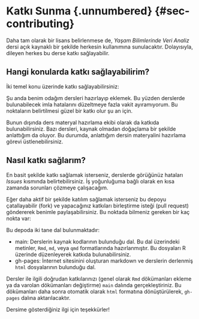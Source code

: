 # Katkı Sunma {.unnumbered} {#sec-contributing}

Daha tam olarak bir lisans belirlenmese de, *Yaşam Bilimlerinde Veri Analiz* dersi açık kaynaklı bir şekilde herkesin kullanımına sunulacaktır. Dolayısıyla, dileyen herkes bu derse katkı sağlayabilir.

## Hangi konularda katkı sağlayabilirim?

İki temel konu üzerinde katkı sağlayabilirsiniz:

Şu anda benim odağım dersleri hazırlayıp eklemek. Bu yüzden derslerde bulunabilecek imla hatalarını düzeltmeye fazla vakit ayıramıyorum. Bu noktaların belirtilmesi güzel bir katkı olur şu an için.

Bunun dışında ders materyal hazırlama ekibi olarak da katkıda bulunabilirsiniz. Bazı dersleri, kaynak olmadan doğaçlama bir şekilde anlattığım da oluyor. Bu durumda, anlattığım dersin materyalini hazırlama görevi üstlenebilirsiniz.

## Nasıl katkı sağlarım?

En basit şekilde katkı sağlamak isterseniz, derslerde görüğünüz hataları *Issues* kısmında belirtebilirsiniz. İş yoğunluğuma bağlı olarak en kısa zamanda sorunları çözmeye çalışacağım.

Eğer daha aktif bir şekilde katılım sağlamak isterseniz bu depoyu çatallayabilir (fork) ve yapacağınız katkıları birleştirme isteği (pull request) göndererek benimle paylaşabilirsiniz. Bu noktada bilmeniz gereken bir kaç nokta var:

Bu depoda iki tane dal bulunmaktadır:

+ main: Derslerin kaynak kodlarının bulunduğu dal. Bu dal üzerindeki metinler, `Rmd`, `md`, veya `qmd` formatlarında hazırlanmıştır. Bu dosyaları R üzerinde düzenleyerek katkıda bulunabilirsiniz.
+ gh-pages: İnternet sitesinini oluşturan markdown ve derslerin derlenmiş `html` dosyalarının bulunduğu dal.

Dersler ile ilgili doğrudan katkılarınızı (genel olarak `Rmd` dökümanları ekleme ya da varolan dökümanları değiştirme) `main` dalında gerçekleştiriniz. Bu dökümanları daha sonra otomatik olarak `html` formatına dönüştürülerek, `gh-pages` dalına aktarılacaktır.

Dersime gösterdiğiniz ilgi için teşekkürler!
